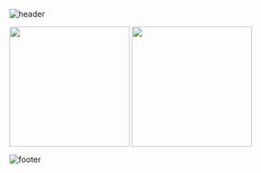 ![header](https://capsule-render.vercel.app/api?type=waving&color=gradient&customColorList=9,16,13&section=header&text=Shaveen%20Balasooriya&desc=Software%20Engineer%20|%20System%20Architect%20|%20Solution%20Architect%20|%20%20Cybersecurity%20Enthusiast&descSize=15&descAlignY=94&animation=fadeIn&width=100%)

<div>
    <img height=212 align="center" src="https://github-readme-stats.vercel.app/api?username=Shaveen-Balasooriya&show=prs_merged,prs_merged_percentage&show_icons=true&theme=codeSTACKr&hide_border=true&custom_title=My%20GitHub%20Stats" />
    <img height=212 align="center" src="https://github-readme-stats.vercel.app/api/top-langs/?username=Shaveen-Balasooriya&size_weight=0.5&count_weight=0.5&layout=compact&card_width=320&theme=codeSTACKr&hide_border=true" />
</div>

![footer](https://capsule-render.vercel.app/api?type=waving&color=gradient&customColorList=9,16,13&section=footer)
